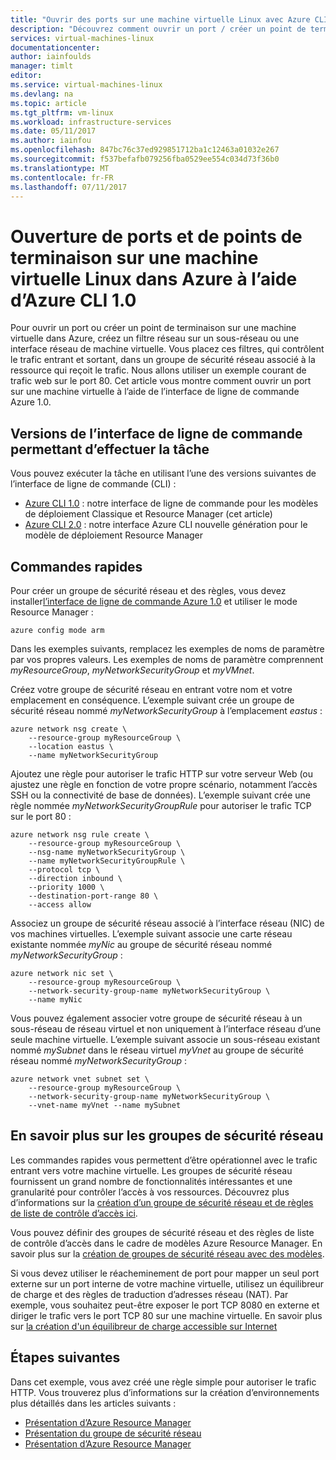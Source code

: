 ```yaml
---
title: "Ouvrir des ports sur une machine virtuelle Linux avec Azure CLI 1.0 | Microsoft Docs"
description: "Découvrez comment ouvrir un port / créer un point de terminaison sur votre machine virtuelle Linux à l’aide du modèle de déploiement Azure Resource Manager et de l’interface de ligne de commande Azure 1.0"
services: virtual-machines-linux
documentationcenter: 
author: iainfoulds
manager: timlt
editor: 
ms.service: virtual-machines-linux
ms.devlang: na
ms.topic: article
ms.tgt_pltfrm: vm-linux
ms.workload: infrastructure-services
ms.date: 05/11/2017
ms.author: iainfou
ms.openlocfilehash: 847bc76c37ed929851712ba1c12463a01032e267
ms.sourcegitcommit: f537befafb079256fba0529ee554c034d73f36b0
ms.translationtype: MT
ms.contentlocale: fr-FR
ms.lasthandoff: 07/11/2017
---
```

# <a name="opening-ports-and-endpoints-to-a-linux-vm-in-azure-using-the-azure-cli-10"></a>Ouverture de ports et de points de terminaison sur une machine virtuelle Linux dans Azure à l’aide d’Azure CLI 1.0
Pour ouvrir un port ou créer un point de terminaison sur une machine virtuelle dans Azure, créez un filtre réseau sur un sous-réseau ou une interface réseau de machine virtuelle. Vous placez ces filtres, qui contrôlent le trafic entrant et sortant, dans un groupe de sécurité réseau associé à la ressource qui reçoit le trafic. Nous allons utiliser un exemple courant de trafic web sur le port 80. Cet article vous montre comment ouvrir un port sur une machine virtuelle à l’aide de l’interface de ligne de commande Azure 1.0.


## <a name="cli-versions-to-complete-the-task"></a>Versions de l’interface de ligne de commande permettant d’effectuer la tâche
Vous pouvez exécuter la tâche en utilisant l’une des versions suivantes de l’interface de ligne de commande (CLI) :

- [Azure CLI 1.0](#quick-commands) : notre interface de ligne de commande pour les modèles de déploiement Classique et Resource Manager (cet article)
- [Azure CLI 2.0](nsg-quickstart.md) : notre interface Azure CLI nouvelle génération pour le modèle de déploiement Resource Manager


## <a name="quick-commands"></a>Commandes rapides
Pour créer un groupe de sécurité réseau et des règles, vous devez installer[l’interface de ligne de commande Azure 1.0](../../cli-install-nodejs.md) et utiliser le mode Resource Manager :

```azurecli
azure config mode arm
```

Dans les exemples suivants, remplacez les exemples de noms de paramètre par vos propres valeurs. Les exemples de noms de paramètre comprennent *myResourceGroup*, *myNetworkSecurityGroup* et *myVMnet*.

Créez votre groupe de sécurité réseau en entrant votre nom et votre emplacement en conséquence. L’exemple suivant crée un groupe de sécurité réseau nommé *myNetworkSecurityGroup* à l’emplacement *eastus* :

```azurecli
azure network nsg create \
    --resource-group myResourceGroup \
    --location eastus \
    --name myNetworkSecurityGroup
```

Ajoutez une règle pour autoriser le trafic HTTP sur votre serveur Web (ou ajustez une règle en fonction de votre propre scénario, notamment l’accès SSH ou la connectivité de base de données). L’exemple suivant crée une règle nommée *myNetworkSecurityGroupRule* pour autoriser le trafic TCP sur le port 80 :

```azurecli
azure network nsg rule create \
    --resource-group myResourceGroup \
    --nsg-name myNetworkSecurityGroup \
    --name myNetworkSecurityGroupRule \
    --protocol tcp \
    --direction inbound \
    --priority 1000 \
    --destination-port-range 80 \
    --access allow
```

Associez un groupe de sécurité réseau associé à l’interface réseau (NIC) de vos machines virtuelles. L’exemple suivant associe une carte réseau existante nommée *myNic* au groupe de sécurité réseau nommé *myNetworkSecurityGroup* :

```azurecli
azure network nic set \
    --resource-group myResourceGroup \
    --network-security-group-name myNetworkSecurityGroup \
    --name myNic
```

Vous pouvez également associer votre groupe de sécurité réseau à un sous-réseau de réseau virtuel et non uniquement à l’interface réseau d’une seule machine virtuelle. L’exemple suivant associe un sous-réseau existant nommé *mySubnet* dans le réseau virtuel *myVnet* au groupe de sécurité réseau nommé *myNetworkSecurityGroup* :

```azurecli
azure network vnet subnet set \
    --resource-group myResourceGroup \
    --network-security-group-name myNetworkSecurityGroup \
    --vnet-name myVnet --name mySubnet
```

## <a name="more-information-on-network-security-groups"></a>En savoir plus sur les groupes de sécurité réseau
Les commandes rapides vous permettent d’être opérationnel avec le trafic entrant vers votre machine virtuelle. Les groupes de sécurité réseau fournissent un grand nombre de fonctionnalités intéressantes et une granularité pour contrôler l’accès à vos ressources. Découvrez plus d’informations sur la [création d’un groupe de sécurité réseau et de règles de liste de contrôle d’accès ici](../../virtual-network/virtual-networks-create-nsg-arm-cli.md).

Vous pouvez définir des groupes de sécurité réseau et des règles de liste de contrôle d’accès dans le cadre de modèles Azure Resource Manager. En savoir plus sur la [création de groupes de sécurité réseau avec des modèles](../../virtual-network/virtual-networks-create-nsg-arm-template.md).

Si vous devez utiliser le réacheminement de port pour mapper un seul port externe sur un port interne de votre machine virtuelle, utilisez un équilibreur de charge et des règles de traduction d’adresses réseau (NAT). Par exemple, vous souhaitez peut-être exposer le port TCP 8080 en externe et diriger le trafic vers le port TCP 80 sur une machine virtuelle. En savoir plus sur [la création d'un équilibreur de charge accessible sur Internet](../../load-balancer/load-balancer-get-started-internet-arm-cli.md)

## <a name="next-steps"></a>Étapes suivantes
Dans cet exemple, vous avez créé une règle simple pour autoriser le trafic HTTP. Vous trouverez plus d’informations sur la création d’environnements plus détaillés dans les articles suivants :

* [Présentation d’Azure Resource Manager](../../azure-resource-manager/resource-group-overview.md)
* [Présentation du groupe de sécurité réseau](../../virtual-network/virtual-networks-nsg.md)
* [Présentation d’Azure Resource Manager](../../load-balancer/load-balancer-arm.md)

